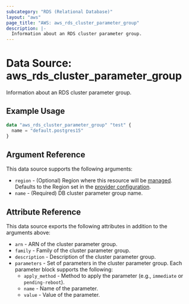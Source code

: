 ```yaml
---
subcategory: "RDS (Relational Database)"
layout: "aws"
page_title: "AWS: aws_rds_cluster_parameter_group"
description: |-
  Information about an RDS cluster parameter group.
---
```


# Data Source: aws_rds_cluster_parameter_group

Information about an RDS cluster parameter group.

## Example Usage

```terraform
data "aws_rds_cluster_parameter_group" "test" {
  name = "default.postgres15"
}
```

## Argument Reference

This data source supports the following arguments:

* `region` - (Optional) Region where this resource will be [managed](https://docs.aws.amazon.com/general/latest/gr/rande.html#regional-endpoints). Defaults to the Region set in the [provider configuration](https://registry.terraform.io/providers/hashicorp/aws/latest/docs#aws-configuration-reference).
* `name` - (Required) DB cluster parameter group name.

## Attribute Reference

This data source exports the following attributes in addition to the arguments above:

* `arn` - ARN of the cluster parameter group.
* `family` - Family of the cluster parameter group.
* `description` - Description of the cluster parameter group.
* `parameters` - Set of parameters in the cluster parameter group. Each parameter block supports the following:
    * `apply_method` - Method to apply the parameter (e.g., `immediate` or `pending-reboot`).
    * `name` - Name of the parameter.
    * `value` - Value of the parameter.
